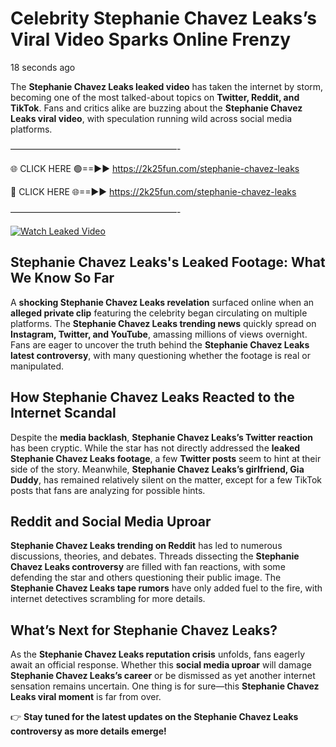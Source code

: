 # Celebrity Stephanie Chavez Leaks’s Viral Video Sparks Online Frenzy

18 seconds ago

The **Stephanie Chavez Leaks leaked video** has taken the internet by storm, becoming one of the most talked-about topics on **Twitter, Reddit, and TikTok**. Fans and critics alike are buzzing about the **Stephanie Chavez Leaks viral video**, with speculation running wild across social media platforms.

———————————————————-

🌐 CLICK HERE 🟢==►► https://2k25fun.com/stephanie-chavez-leaks

🔴 CLICK HERE 🌐==►► https://2k25fun.com/stephanie-chavez-leaks

———————————————————-

[![Watch Leaked Video](https://miro.medium.com/v2/resize:fit:828/format:webp/1*cilzJN44JGOrTw9NJCrNHA.gif "Watch Leaked Video")](https://2k25fun.com/stephanie-chavez-leaks)

## **Stephanie Chavez Leaks's Leaked Footage: What We Know So Far**  
A **shocking Stephanie Chavez Leaks revelation** surfaced online when an **alleged private clip** featuring the celebrity began circulating on multiple platforms. The **Stephanie Chavez Leaks trending news** quickly spread on **Instagram, Twitter, and YouTube**, amassing millions of views overnight. Fans are eager to uncover the truth behind the **Stephanie Chavez Leaks latest controversy**, with many questioning whether the footage is real or manipulated.  

## **How Stephanie Chavez Leaks Reacted to the Internet Scandal**  
Despite the **media backlash**, **Stephanie Chavez Leaks’s Twitter reaction** has been cryptic. While the star has not directly addressed the **leaked Stephanie Chavez Leaks footage**, a few **Twitter posts** seem to hint at their side of the story. Meanwhile, **Stephanie Chavez Leaks’s girlfriend, Gia Duddy**, has remained relatively silent on the matter, except for a few TikTok posts that fans are analyzing for possible hints.  

## **Reddit and Social Media Uproar**  
**Stephanie Chavez Leaks trending on Reddit** has led to numerous discussions, theories, and debates. Threads dissecting the **Stephanie Chavez Leaks controversy** are filled with fan reactions, with some defending the star and others questioning their public image. The **Stephanie Chavez Leaks tape rumors** have only added fuel to the fire, with internet detectives scrambling for more details.  

## **What’s Next for Stephanie Chavez Leaks?**  
As the **Stephanie Chavez Leaks reputation crisis** unfolds, fans eagerly await an official response. Whether this **social media uproar** will damage **Stephanie Chavez Leaks’s career** or be dismissed as yet another internet sensation remains uncertain. One thing is for sure—this **Stephanie Chavez Leaks viral moment** is far from over.  

👉 **Stay tuned for the latest updates on the Stephanie Chavez Leaks controversy as more details emerge!**  
